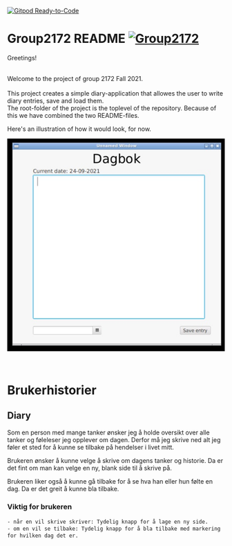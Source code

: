 [![Gitpod Ready-to-Code](https://img.shields.io/badge/Gitpod-Ready--to--Code-blue?logo=gitpod)](https://gitpod.stud.ntnu.no/#https://gitlab.stud.idi.ntnu.no/it1901/groups-2021/gr2172/gr2172) 


# Group2172 README [![Group2172](https://cdn.rawgit.com/sindresorhus/awesome/d7305f38d29fed78fa85652e3a63e154dd8e8829/media/badge.svg)](https://gitlab.stud.idi.ntnu.no/it1901/groups-2021/gr2172/gr2172/-/blob/master/readme.md)

 
Greetings!

<br/>
Welcome to the project of group 2172 Fall 2021. 

<br/>
<br/>
This project creates a simple diary-application that allowes the user to write diary entries, save and load them. 
<br/>
The root-folder of the project is the toplevel of the repository. Because of this we have combined the two README-files. 
<br/>

Here's an illustration of how it would look, for now. 
<br/>

![illustration 1](Illustrasjon_1.jpg) 

<br/>

# Brukerhistorier

## Diary

Som en person med mange tanker ønsker jeg å holde oversikt over alle tanker og føleleser jeg opplever om dagen. Derfor må jeg skrive ned alt jeg føler et sted for å kunne se tilbake på hendelser i livet mitt.

Brukeren ønsker å kunne velge å skrive om dagens tanker og historie. Da er det fint om man kan velge en ny, blank side til å skrive på. 

Brukeren liker også å kunne gå tilbake for å se hva han eller hun følte en dag. Da er det greit å kunne bla tilbake. 

### Viktig for brukeren
    - når en vil skrive skriver: Tydelig knapp for å lage en ny side.
    - om en vil se tilbake: Tydelig knapp for å bla tilbake med markering for hvilken dag det er.






